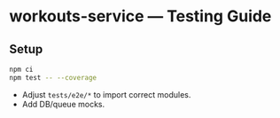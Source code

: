 # workouts-service — Testing Guide

## Setup
```bash
npm ci
npm test -- --coverage
```
- Adjust `tests/e2e/*` to import correct modules.
- Add DB/queue mocks.
